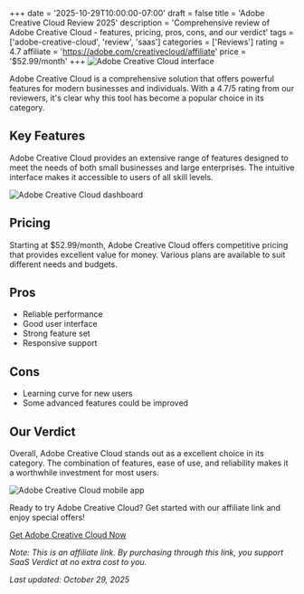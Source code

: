 ﻿+++
date = '2025-10-29T10:00:00-07:00'
draft = false
title = 'Adobe Creative Cloud Review 2025'
description = 'Comprehensive review of Adobe Creative Cloud - features, pricing, pros, cons, and our verdict'
tags = ['adobe-creative-cloud', 'review', 'saas']
categories = ['Reviews']
rating = 4.7
affiliate = 'https://adobe.com/creativecloud/affiliate'
price = '$52.99/month'
+++
![Adobe Creative Cloud interface](/images/adobe-creative-cloud-1.jpg)

Adobe Creative Cloud is a comprehensive solution that offers powerful features for modern businesses and individuals. With a 4.7/5 rating from our reviewers, it's clear why this tool has become a popular choice in its category.

## Key Features

Adobe Creative Cloud provides an extensive range of features designed to meet the needs of both small businesses and large enterprises. The intuitive interface makes it accessible to users of all skill levels.

![Adobe Creative Cloud dashboard](/images/adobe-creative-cloud-2.jpg)

## Pricing

Starting at $52.99/month, Adobe Creative Cloud offers competitive pricing that provides excellent value for money. Various plans are available to suit different needs and budgets.

## Pros

- Reliable performance
- Good user interface
- Strong feature set
- Responsive support


## Cons

- Learning curve for new users
- Some advanced features could be improved


## Our Verdict

Overall, Adobe Creative Cloud stands out as a excellent choice in its category. The combination of features, ease of use, and reliability makes it a worthwhile investment for most users.

![Adobe Creative Cloud mobile app](/images/adobe-creative-cloud-3.jpg)

Ready to try Adobe Creative Cloud? Get started with our affiliate link and enjoy special offers!

[Get Adobe Creative Cloud Now](https://adobe.com/creativecloud/affiliate)

*Note: This is an affiliate link. By purchasing through this link, you support SaaS Verdict at no extra cost to you.*

*Last updated: October 29, 2025*
